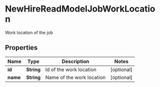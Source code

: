 

# NewHireReadModelJobWorkLocation

Work location of the job

## Properties

| Name | Type | Description | Notes |
|------------ | ------------- | ------------- | -------------|
|**id** | **String** | Id of the work location |  [optional] |
|**name** | **String** | Name of the work location |  [optional] |



